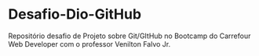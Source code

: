 # Desafio-Dio-GitHub
Repositório desafio de Projeto sobre Git/GItHub no Bootcamp do Carrefour Web Developer com o professor Venilton Falvo Jr.
